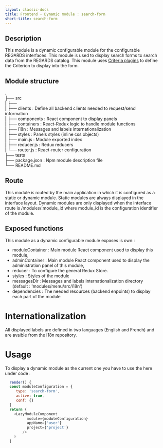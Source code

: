```yaml
---
layout: classic-docs
title: Frontend - Dynamic module : search-form
short-title: search-form
---
```


## Description

This module is a dynamic configurable module for the configurable REGARDS interfaces. 
This module is used to display search forms to search data from the REGARDS catalog.
This module uses [Criteria plugins](/frontend/plugins/plugin-criteria/) to define the Criterion to display into the form.
  
## Module structure

 .  
 ├── src  
 |   ├──  
 |   ├── clients         : Define all backend clients needed to request/send information  
 |   ├── components      : React component to display panels  
 |   ├── containers      : React-Redux logic to handle module functions  
 |   ├── i18n            : Messages and labels internationalization  
 |   ├── styles          : Panels styles (inline css objects)  
 |   ├── main.js         : Module exported index  
 |   ├── reducer.js      : Redux reducers  
 |   └── router.js       : React-router configuration  
 ├── tests  
 ├── package.json    : Npm module description file  
 └── README.md  

## Route

This module is routed by the main application in which it is configured as a static or dynamic module.
Static modules are always displayed in the interface layout.
Dynamic modules are only displayed when the interface route is /modules/:module_id where module_id is the configuration identifier of the module.

## Exposed functions

This module as a dynamic configurable module exposes is own :
  - moduleContainer  : Main module React component used to display this module,
  - adminContainer   : Main module React component used to display the administration panel of this module,
  - reducer          : To configure the general Redux Store.
  - styles           : Styles of the module
  - messagesDir      : Messages and labels internationalization directory (default : 'modules/menu/src/i18n')
  - dependencies     : The needed resources (backend enpoints) to display each part of the module

# Internationalization

  All displayed labels are defined in two languages (English and French) and are avaible from the i18n repository.
  
# Usage

  To display a dynamic module as the current one you have to use the here under code :
   
  ```javascript
    render() {
    const moduleConfiguration = {
       type: 'search-form',
       active: true,
       conf: {}
    }
    return (
      <LazyModuleComponent
            module={moduleConfiguration}
            appName={'user'}
            project={'project'}
          />
      )
    }
  ```
  
  
  
